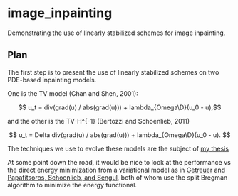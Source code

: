 # image_inpainting
Demonstrating the use of linearly stabilized schemes for image inpainting. 

## Plan 
The first step is to present the use of linearly stabilized schemes on two PDE-based inpainting models.

One is the TV model (Chan and Shen, 2001):

$$ u_t = div(grad(u) / abs(grad(u))) + lambda_{Omega\D}(u_0 - u),$$

and the other is the TV-H^{-1} (Bertozzi and Schoenlieb, 2011)

$$ u_t = Delta div(grad(u) / abs(grad(u))) + lambda_{Omega\D}(u_0 - u). $$

The techniques we use to evolve these models are the subject of [my thesis](https://github.com/kevstter/Thesis-B)

At some point down the road, it would be nice to look at the performance vs the direct energy minimization from a variational model as in [Getreuer](http://www.ipol.im/pub/art/2012/g-tvi/) and [Papafitsoros, Schoenlieb, and Sengul](http://www.ipol.im/pub/art/2013/40/), both of whom use the split Bregman algorithm to minimize the energy functional. 
